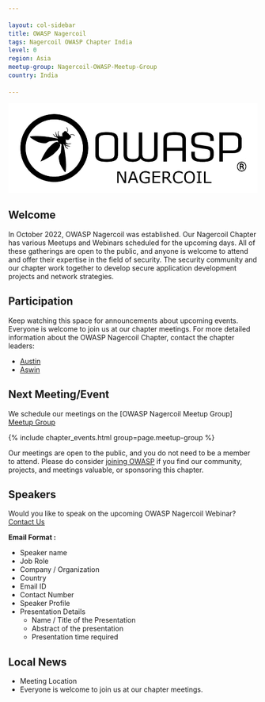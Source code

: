 ```yaml
---

layout: col-sidebar
title: OWASP Nagercoil
tags: Nagercoil OWASP Chapter India
level: 0
region: Asia
meetup-group: Nagercoil-OWASP-Meetup-Group
country: India

---
```

<img src="assets/images/OWASPlogo.png"/>

## Welcome

In October 2022, OWASP Nagercoil was established. Our Nagercoil Chapter has various Meetups and Webinars scheduled for the upcoming days. All of these gatherings are open to the public, and anyone is welcome to attend and offer their expertise in the field of security. The security community and our chapter work together to develop secure application development projects and network strategies.

## Participation
Keep watching this space for announcements about upcoming events. Everyone is welcome to join us at our chapter meetings. For more detailed information about the OWASP Nagercoil Chapter, contact the chapter leaders: 
* [Austin](mailto:austin.francis@owasp.org)
* [Aswin](mailto:)

Next Meeting/Event 
---------------------

We schedule our meetings on the [OWASP Nagercoil Meetup Group] [Meetup Group](https://www.meetup.com/nagercoil-owasp-meetup-group)

{% include chapter_events.html group=page.meetup-group %}

Our meetings are open to the public, and you do not need to be a member to attend. Please do consider [joining OWASP](https://owasp.org/membership/) if you find our community, projects, and meetings valuable, or sponsoring this chapter.

## Speakers
Would you like to speak on the upcoming OWASP Nagercoil Webinar? [Contact Us](mailto:austin.francis@owasp.org)

**Email Format :**

- Speaker name
- Job Role
- Company / Organization
- Country
- Email ID
- Contact Number
- Speaker Profile
- Presentation Details
    - Name / Title of the Presentation
    - Abstract of the presentation
    - Presentation time required

## Local News
- Meeting Location
- Everyone is welcome to join us at our chapter meetings.
